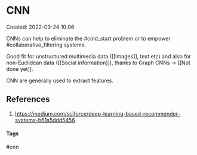 # CNN
Created: 2022-03-24 10:06

CNNs can help to eliminate the #cold_start  problem or to empower #collaborative_filtering systems.

Good fit for unstructured multimedia data ([[Images]], text etc) and also for non-Euclidean data ([[Social information]]), thanks to Graph CNNs -> [[Not done yet]].

CNN are generally used to extract features.

## References
1. https://medium.com/sciforce/deep-learning-based-recommender-systems-b61a5ddd5456


#### Tags
#cnn
